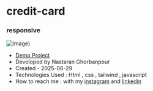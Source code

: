 # credit-card
### responsive
![Image](https://github.com/user-attachments/assets/f0996cf1-0af6-495f-9632-db43822f7869))
 
- [Demo Project](https://nastaranghorbanpour.github.io/mouseZoom/)
- Developed by Nastaran Ghorbanpour
- Created - 2025-06-29
- Technologies Used : Html , css , tailwind , javascript
- How to reach me : with my 
[instagram](https://www.instagram.com/nestacode.lab/) and 
[linkedin](https://www.linkedin.com/in/nastaran-ghorbanpour-027a7b349/)
